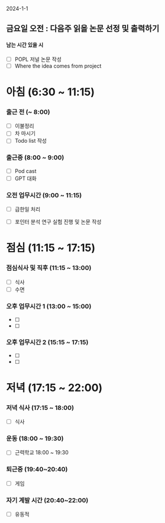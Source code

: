 2024-1-1
## 금요일 오전 : 다음주 읽을 논문 선정 및 출력하기

#### 남는 시간 있을 시
- [ ] POPL 저널 논문 작성
- [ ] Where the idea comes from project
# 아침 (6:30 ~ 11:15)

### 출근 전 (~ 8:00)
- [ ] 이불정리 
- [ ] 차 마시기 
- [ ] Todo list 작성 

### 출근중 (8:00 ~ 9:00)
- [ ] Pod cast
- [ ] GPT 대화

### 오전 업무시간 (9:00 ~ 11:15)
- [ ] 급한일 처리 
- [ ] 포인터 분석 연구 실험 진행 및 논문 작성 


# 점심 (11:15 ~ 17:15)

### 점심식사 및 직후 (11:15 ~ 13:00)
- [ ] 식사
- [ ] 수면
### 오후 업무시간 1 (13:00 ~ 15:00)
- [ ] 
- [ ] 
### 오후 업무시간 2 (15:15 ~ 17:15)
- [ ] 
- [ ] 

# 저녁 (17:15 ~ 22:00)

### 저녁 식사 (17:15 ~ 18:00)
- [ ] 식사
### 운동 (18:00 ~ 19:30)
- [ ] 근력학교 18:00 ~ 19:30

### 퇴근중 (19:40~20:40)
- [ ] 게임
### 자기 계발 시간 (20:40~22:00)
- [ ] 유동적




